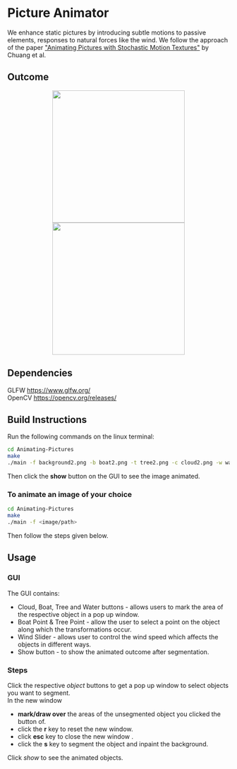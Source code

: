 # Picture Animator
We enhance static pictures by introducing subtle motions to passive elements, responses to natural forces like the wind. We follow the approach of the paper ["Animating Pictures with Stochastic Motion Textures"](http://grail.cs.washington.edu/projects/StochasticMotionTextures/) by Chuang et al.

## Outcome
<p align="middle" float="left">
<img src="https://github.com/CSE-333-Computer-Graphics-2020/Animating-Pictures/blob/master/bridgeMonet.jpg" width="300" />
<img src="https://github.com/CSE-333-Computer-Graphics-2020/Animating-Pictures/blob/master/bridgeCG.gif" width="300" />
</p>  

## Dependencies
GLFW https://www.glfw.org/   \
OpenCV https://opencv.org/releases/  

## Build Instructions 
Run the following commands on the linux terminal:
```sh
cd Animating-Pictures
make
./main -f background2.png -b boat2.png -t tree2.png -c cloud2.png -w water2.png 
```
Then click the **show** button on the GUI to see the image animated.

### To animate an image of your choice
```sh
cd Animating-Pictures 
make
./main -f <image/path>
```
Then follow the steps given below.

## Usage

### GUI
The GUI contains:
- Cloud, Boat, Tree and Water buttons - allows users to mark the area of the respective object in a pop up window. 
- Boat Point & Tree Point - allow the user to select a point on the object along which the transformations occur. 
- Wind Slider - allows user to control the wind speed which affects the objects in different ways.  
- Show button - to show the animated outcome after segmentation. 

### Steps
Click the respective *object* buttons to get a pop up window to select objects you want to segment. \
In the new window 
- **mark/draw over** the areas of the unsegmented object you clicked the button of.
- click the **r** key to reset the new window.
- click **esc** key to close the new window .
- click the **s** key to segment the object and inpaint the background. 

Click *show* to see the animated objects. 
